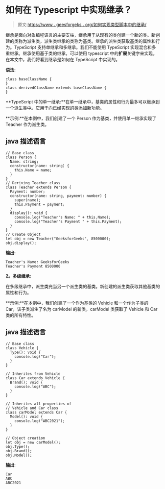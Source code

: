 # 如何在 Typescript 中实现继承？

> 原文:[https://www . geesforgeks . org/如何实现类型脚本中的继承/](https://www.geeksforgeeks.org/how-to-implement-inheritance-in-typescript/)

继承是面向对象编程语言的主要支柱，继承用于从现有的类创建一个新的类。新创建的类称为派生类，派生类继承的类称为基类。继承的派生类获取基类的属性和行为。TypeScript 支持单继承和多继承。我们不能使用 TypeScript 实现混合和多重继承。继承使用基于类的继承，可以使用 typescript 中的**扩展**关键字来实现。在本文中，我们将看到继承是如何在 TypeScript 中实现的。

**语法:**

```
class baseClassName {
}
class derivedClassName extends baseClassName {
}
```

**TypeScript 中的单一继承:**在单一继承中，基类的属性和行为最多可以继承到一个派生类中。它用于向已经实现的类添加新功能。

**示例:**在本例中，我们创建了一个 Person 作为基类，并使用单一继承实现了 Teacher 作为派生类。

## java 描述语言

```
// Base class
class Person {
  Name: string;
  constructor(name: string) {
    this.Name = name;
  }
}
// Deriving Teacher class
class Teacher extends Person {
  Payment: number;
  constructor(name: string, payment: number) {
    super(name);
    this.Payment = payment;
  }
  display(): void {
    console.log("Teacher's Name: " + this.Name);
    console.log("Teacher's Payment " + this.Payment);
  }
}
// Create Object
let obj = new Teacher("GeeksforGeeks", 8500000);
obj.display();
```

**输出:**

```
Teacher's Name: GeeksforGeeks 
Teacher's Payment 8500000
```

**2。多级继承:**

在多级继承中，派生类充当另一个派生类的基类。新创建的派生类获取其他基类的属性和行为。

**示例:**在本例中，我们创建了一个作为基类的 Vehicle 和一个作为子类的 Car，该子类派生了名为 carModel 的新类，carModel 类获取了 Vehicle 和 Car 类的所有特性。

## java 描述语言

```
// Base class
class Vehicle {
  Type(): void {
    console.log("Car");
  }
}

// Inherites from Vehicle
class Car extends Vehicle {
  Brand(): void {
    console.log("ABC");
  }
}

// Inherites all properties of 
// Vehicle and Car class
class carModel extends Car {
  Model(): void {
    console.log("ABC2021");
  }
}

// Object creation
let obj = new carModel();
obj.Type();
obj.Brand();
obj.Model();
```

**输出:**

```
Car  
ABC
ABC2021
```